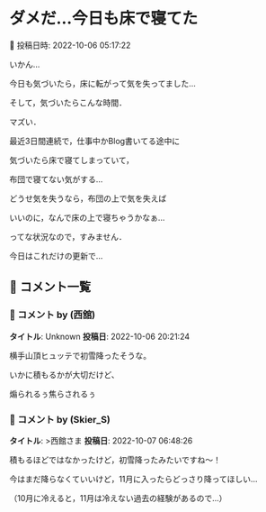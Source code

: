 # ダメだ…今日も床で寝てた

📅 投稿日時: 2022-10-06 05:17:22

いかん…


今日も気づいたら，床に転がって気を失ってました…


そして，気づいたらこんな時間．





マズい．


最近3日間連続で，仕事中かBlog書いてる途中に


気づいたら床で寝てしまっていて，


布団で寝てない気がする…





どうせ気を失うなら，布団の上で気を失えば


いいのに，なんで床の上で寝ちゃうかなぁ…





ってな状況なので，すみません．


今日はこれだけの更新で…

## 💬 コメント一覧

### 💬 コメント by (西舘)
**タイトル**: Unknown
**投稿日**: 2022-10-06 20:21:24

横手山頂ヒュッテで初雪降ったそうな。

いかに積もるかが大切だけど、

煽られるぅ焦らされるぅ

### 💬 コメント by (Skier_S)
**タイトル**: >西館さま
**投稿日**: 2022-10-07 06:48:26

積もるほどではなかったけど，初雪降ったみたいですね～！

今はまだ降らなくていいけど，11月に入ったらどっさり降ってほしい…

（10月に冷えると，11月は冷えない過去の経験があるので…）

